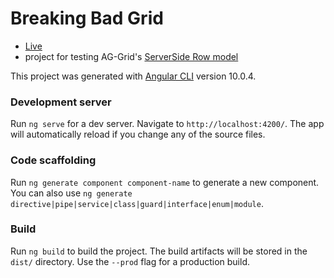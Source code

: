 # Breaking Bad Grid

* [Live](https://breaking-bad-grid.vercel.app/) 
* project for testing AG-Grid's [ServerSide Row model](https://www.ag-grid.com/javascript-grid-server-side-model/)

This project was generated with [Angular CLI](https://github.com/angular/angular-cli) version 10.0.4.

### Development server

Run `ng serve` for a dev server. Navigate to `http://localhost:4200/`. The app will automatically reload if you change any of the source files.

### Code scaffolding

Run `ng generate component component-name` to generate a new component. You can also use `ng generate directive|pipe|service|class|guard|interface|enum|module`.

### Build

Run `ng build` to build the project. The build artifacts will be stored in the `dist/` directory. Use the `--prod` flag for a production build.
